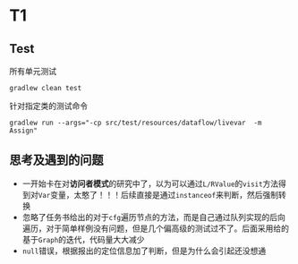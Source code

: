 # T1

## Test
所有单元测试
```shell script
gradlew clean test
```
针对指定类的测试命令
```shell script
gradlew run --args="-cp src/test/resources/dataflow/livevar  -m Assign"
```

## 思考及遇到的问题
- 一开始卡在对**访问者模式**的研究中了，以为可以通过`L/RValue`的`visit`方法得到对`Var`变量，太憨了！！！后续直接是通过`instanceof`来判断，然后强制转换
- 忽略了任务书给出的对于`cfg`遍历节点的方法，而是自己通过队列实现的后向遍历，对于简单样例没有问题，但是几个偏高级的测试过不了。后面采用给的基于`Graph`的迭代，代码量大大减少
- `null`错误，根据报出的定位信息加了判断，但是为什么会引起还没想通